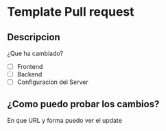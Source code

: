 # Template Pull request

## Descripcion
¿Que ha cambiado?

- [ ] Frontend
- [ ] Backend
- [ ] Configuracion del Server

## ¿Como puedo probar los cambios?

En que URL y forma puedo ver el update

